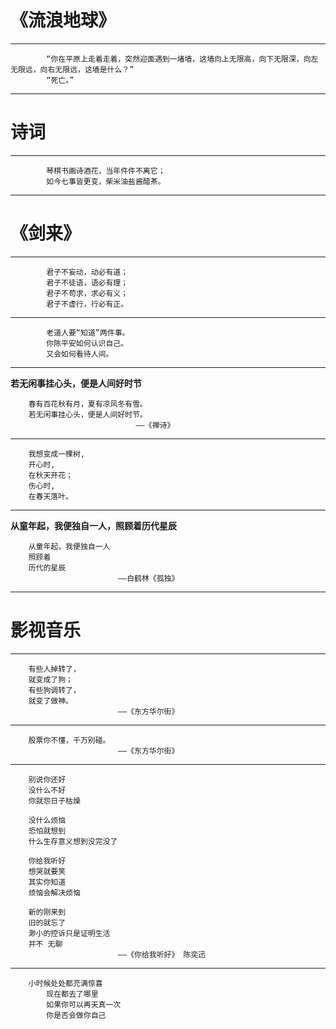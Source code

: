 # 《流浪地球》
_ _ _
```
    	“你在平原上走着走着，突然迎面遇到一堵墙，这墙向上无限高，向下无限深，向左无限远，向右无限远，这墙是什么？”
		“死亡。”
```
_ _ _


# 诗词
_ _ _
```
    	琴棋书画诗酒花，当年件件不离它；
    	如今七事皆更变，柴米油盐酱醋茶。
```
_ _ _


# 《剑来》
_ _ _
```
    	君子不妄动，动必有道；
    	君子不徒语，语必有理；
    	君子不苟求，求必有义；
    	君子不虚行，行必有正。
```
_ _ _

```
    	老道人要“知道”两件事。
    	你陈平安如何认识自己。
    	又会如何看待人间。
```

_ _ _

**若无闲事挂心头，便是人间好时节**

```
	春有百花秋有月，夏有凉风冬有雪。
	若无闲事挂心头，便是人间好时节。
							——《禅诗》
```
_ _ _

```
	我想变成一棵树,
	开心时,
	在秋天开花；
	伤心时,
	在春天落叶。
```

_ _ _

**从童年起，我便独自一人，照顾着历代星辰**

```
	从童年起，我便独自一人 
	照顾着 
	历代的星辰
						——白鹤林《孤独》
```
_ _ _

# 影视音乐

_ _ _

```
	有些人掉转了，
	就变成了狗；
	有些狗调转了，
	就变了做神。
						——《东方华尔街》
```
_ _ _

```
	股票你不懂，千万别碰。
						——《东方华尔街》
```
_ _ _
```
	别说你还好
	没什么不好
	你就怨日子枯燥
	
	没什么烦恼
	恐怕就想到
	什么生存意义想到没完没了
	
	你给我听好
	想哭就要笑
	其实你知道
	烦恼会解决烦恼
	
	新的刚来到
	旧的就忘了
	渺小的控诉只是证明生活
	并不 无聊
						——《你给我听好》 陈奕迅
```

_ _ _
```
	小时候处处都充满惊喜
    	现在都去了哪里
    	如果你可以再天真一次
    	你是否会做你自己
```
